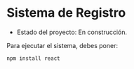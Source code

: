 <h1> Sistema de Registro</h1>

- Estado del proyecto: En construcción.

Para ejecutar el sistema, debes poner:

```npm install react```
